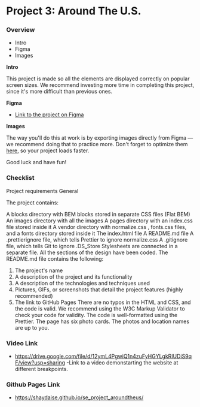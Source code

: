 # Project 3: Around The U.S.

### Overview  

* Intro  
* Figma  
* Images  
  
**Intro**
  
This project is made so all the elements are displayed correctly on popular screen sizes. We recommend investing more time in completing this project, since it's more difficult than previous ones.  
  
**Figma**  
  
* [Link to the project on Figma](https://www.figma.com/file/ii4xxsJ0ghevUOcssTlHZv/Sprint-3%3A-Around-the-US?node-id=0%3A1)  
  
**Images**  
  
The way you'll do this at work is by exporting images directly from Figma — we recommend doing that to practice more. Don't forget to optimize them [here](https://tinypng.com/), so your project loads faster. 
  
Good luck and have fun!

### Checklist

Project requirements General

The project contains:

A blocks directory with BEM blocks stored in separate CSS files (Flat BEM)
An images directory with all the images
A pages directory with an index.css file stored inside it
A vendor directory with normalize.css , fonts.css files, and a fonts directory
stored inside it
The index.html file
A README.md file
A .prettierignore file, which tells Prettier to ignore normalize.css
A .gitignore file, which tells Git to ignore .DS_Store
Stylesheets are connected in a separate file.
All the sections of the design have been coded.
The README.md file contains the following:
1. The project's name
2. A description of the project and its functionality
3. A description of the technologies and techniques used
4. Pictures, GIFs, or screenshots that detail the project features (highly
recommended)
5. The link to GitHub Pages
There are no typos in the HTML and CSS, and the code is valid. We
recommend using the W3C Markup Validator to check your code for validity.
The code is well-formatted using the Prettier.
The page has six photo cards. The photos and location names are up to you.


### Video Link

* https://drive.google.com/file/d/12ymL4PgwiQ1n4zuFyHGYLgkRIUDiS9qF/view?usp=sharing -Link to a video demonstarting the website at different breakpoints.

### Github Pages Link

* https://shaydaise.github.io/se_project_aroundtheus/
